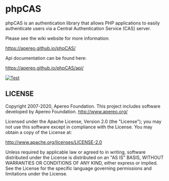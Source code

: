 phpCAS
=======

phpCAS is an authentication library that allows PHP applications to easily authenticate
users via a Central Authentication Service (CAS) server.

Please see the wiki website for more information:

https://apereo.github.io/phpCAS/

Api documentation can be found here:

https://apereo.github.io/phpCAS/api/


[![Test](https://github.com/apereo/phpCAS/actions/workflows/test.yml/badge.svg)](https://github.com/apereo/phpCAS/actions/workflows/test.yml)

LICENSE
-------

Copyright 2007-2020, Apereo Foundation.
This project includes software developed by Apereo Foundation.
http://www.apereo.org/

Licensed under the Apache License, Version 2.0 (the "License");
you may not use this software except in compliance with the License.
You may obtain a copy of the License at:

http://www.apache.org/licenses/LICENSE-2.0

Unless required by applicable law or agreed to in writing, software
distributed under the License is distributed on an "AS IS" BASIS,
WITHOUT WARRANTIES OR CONDITIONS OF ANY KIND, either express or implied.
See the License for the specific language governing permissions and
limitations under the License.
